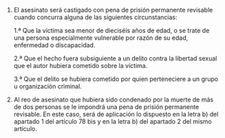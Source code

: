1. El asesinato será castigado con pena de prisión permanente revisable cuando concurra alguna de las siguientes circunstancias:
	
	1.ª Que la víctima sea menor de dieciséis años de edad, o se trate de una persona especialmente vulnerable por razón de su edad, enfermedad o discapacidad.
	
	2.ª Que el hecho fuera subsiguiente a un delito contra la libertad sexual que el autor hubiera cometido sobre la víctima.
	
	3.ª Que el delito se hubiera cometido por quien perteneciere a un grupo u organización criminal.
	
1. Al reo de asesinato que hubiera sido condenado por la muerte de más de dos personas se le impondrá una pena de prisión permanente revisable. En este caso, será de aplicación lo dispuesto en la letra b) del apartado 1 del artículo 78 bis y en la letra b) del apartado 2 del mismo artículo.